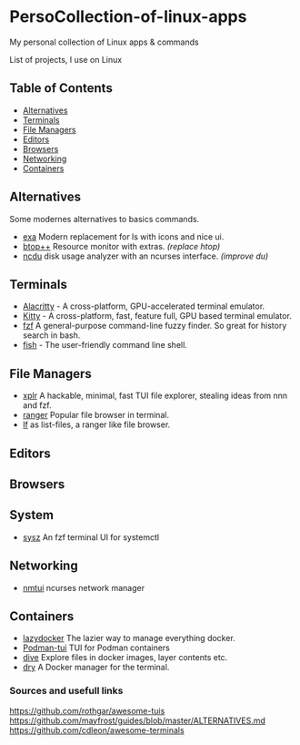 # PersoCollection-of-linux-apps
My personal collection of Linux apps &amp; commands


List of projects, I use on Linux

## Table of Contents

- [Alternatives](#alternatives)
- [Terminals](#terminals)
- [File Managers](#filemamangers)
- [Editors](#editors)
- [Browsers](#browsers)
- [Networking](#networking)
- [Containers](#containers)


## <a name="alternatives"></a>Alternatives

Some modernes alternatives to basics commands.

- [exa](https://github.com/ogham/exa) Modern replacement for ls with icons and nice ui.
- [btop++](https://github.com/aristocratos/btop) Resource monitor with extras. _(replace htop)_
- [ncdu](https://dev.yorhel.nl/ncdu) disk usage analyzer with an ncurses interface. _(improve du)_

## <a name="terminals"></a>Terminals

- [Alacritty](https://github.com/jwilm/alacritty) - A cross-platform, GPU-accelerated terminal emulator.
- [Kitty](https://github.com/kovidgoyal/kitty) - A cross-platform, fast, feature full, GPU based terminal emulator.
- [fzf](https://github.com/junegunn/fzf) A general-purpose command-line fuzzy finder. So great for history search in bash.
- [fish](https://github.com/fish-shell/fish-shell) - The user-friendly command line shell.

## <a name="filemanagers"></a>File Managers

- [xplr](https://github.com/sayanarijit/xplr) A hackable, minimal, fast TUI file explorer, stealing ideas from nnn and fzf.
- [ranger](https://github.com/ranger/ranger) Popular file browser in terminal.
- [lf](https://github.com/gokcehan/lf) as list-files, a ranger like file browser.

## <a name="editors"></a>Editors


## <a name="browsers"></a>Browsers


## <a name="system"></a>System

- [sysz](https://github.com/joehillen/sysz) An fzf terminal UI for systemctl

## <a name="networking"></a>Networking

- [nmtui](https://developer.gnome.org/NetworkManager/stable/nmtui.html) ncurses network manager


## <a name="containers"></a>Containers

- [lazydocker](https://github.com/jesseduffield/lazydocker) The lazier way to manage everything docker.
- [Podman-tui](https://github.com/containers/podman-tui) TUI for Podman containers
- [dive](https://github.com/wagoodman/dive) Explore files in docker images, layer contents etc.
- [dry](https://github.com/moncho/dry) A Docker manager for the terminal.


### Sources and usefull links

https://github.com/rothgar/awesome-tuis<br>
https://github.com/mayfrost/guides/blob/master/ALTERNATIVES.md<br>
https://github.com/cdleon/awesome-terminals<br>


